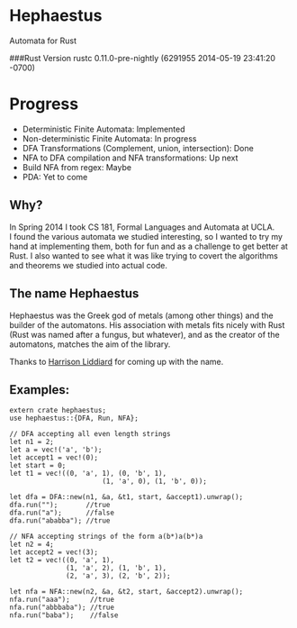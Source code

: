 Hephaestus
==========

Automata for Rust


###Rust Version
rustc 0.11.0-pre-nightly (6291955 2014-05-19 23:41:20 -0700)

Progress
======
* Deterministic Finite Automata: Implemented  
* Non-deterministic Finite Automata: In progress  
* DFA Transformations (Complement, union, intersection): Done
* NFA to DFA compilation and NFA transformations: Up next
* Build NFA from regex: Maybe
* PDA: Yet to come

Why?
----

In Spring 2014 I took CS 181, Formal Languages and Automata at UCLA.  
I found the various automata we studied interesting, so I wanted to try
my hand at implementing them, both for fun and as a challenge to get better at Rust.
I also wanted to see what it was like trying to covert the algorithms and theorems
we studied into actual code.

The name Hephaestus
-------------------

Hephaestus was the Greek god of metals (among other things) and the builder of the automatons.
His association with metals fits nicely with Rust (Rust was named after a fungus, but whatever), and 
as the creator of the automatons, matches the aim of the library.

Thanks to [Harrison Liddiard](https://github.com/liddiard) for coming up with the name.

Examples:
-------
```
extern crate hephaestus;
use hephaestus::{DFA, Run, NFA};

// DFA accepting all even length strings
let n1 = 2;
let a = vec!('a', 'b');
let accept1 = vec!(0);
let start = 0;
let t1 = vec!((0, 'a', 1), (0, 'b', 1),
					   (1, 'a', 0), (1, 'b', 0));

let dfa = DFA::new(n1, &a, &t1, start, &accept1).unwrap();
dfa.run("");       //true
dfa.run("a");      //false
dfa.run("ababba"); //true

// NFA accepting strings of the form a(b*)a(b*)a
let n2 = 4;
let accept2 = vec!(3);
let t2 = vec!((0, 'a', 1),
			  (1, 'a', 2), (1, 'b', 1),
			  (2, 'a', 3), (2, 'b', 2));

let nfa = NFA::new(n2, &a, &t2, start, &accept2).unwrap();
nfa.run("aaa");     //true
nfa.run("abbbaba"); //true
nfa.run("baba");    //false
```
